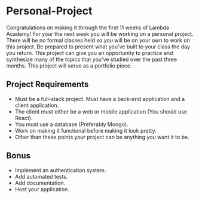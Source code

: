 # Personal-Project

Congratulations on making it through the first 11 weeks of Lambda Academy!  For your the next week you will be working on a personal project.  There will be no formal classes held so you will be on your own to work on this project.  Be prepared to present what you've built to your class the day you return.  This project can give you an opportunity to practice and synthesize many of the topics that you've studied over the past three months.  This project will serve as a portfolio piece.

## Project Requirements

* Must be a full-stack project.  Must have a back-end application and a client application.
* The client must either be a web or mobile application (You should use React).
* You must use a database (Preferably Mongo).
* Work on making it functional before making it look pretty.
* Other than these points your project can be anything you want it to be.

## Bonus

* Implement an authentication system.
* Add automated tests.
* Add documentation.
* Host your application.
